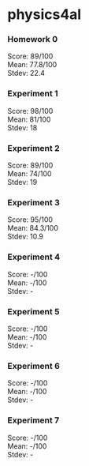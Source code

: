 # physics4al
### Homework 0
Score: 89/100  
Mean: 77.8/100  
Stdev: 22.4  
### Experiment 1
Score: 98/100  
Mean: 81/100  
Stdev: 18  
### Experiment 2
Score: 89/100  
Mean: 74/100  
Stdev: 19  
### Experiment 3
Score: 95/100  
Mean: 84.3/100  
Stdev: 10.9  
### Experiment 4
Score: -/100  
Mean: -/100  
Stdev: -  
### Experiment 5
Score: -/100  
Mean: -/100  
Stdev: -  
### Experiment 6
Score: -/100  
Mean: -/100  
Stdev: -  
### Experiment 7
Score: -/100  
Mean: -/100  
Stdev: -  